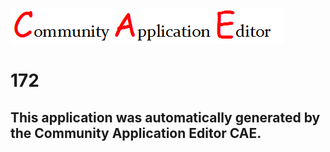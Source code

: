 ![CAE](https://github.com/CAETESTRWTH/CAE-Deployment-Temp/blob/master/img/logo.png)  

172
===================


This application was automatically generated by the Community Application Editor CAE.  
---------------
